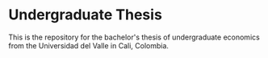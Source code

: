 # Undergraduate Thesis

This is the repository for the bachelor's thesis of undergraduate economics from the Universidad del Valle in Cali, Colombia.
